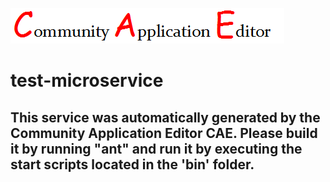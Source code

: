![CAE](https://github.com/cae-test/application-test-application12/blob/master/microservice-test-microservice/img/logo.png)  

test-microservice
===================


This service was automatically generated by the Community Application Editor CAE. Please build it by running "ant" and run it by executing the start scripts located in the 'bin' folder.
---------------
